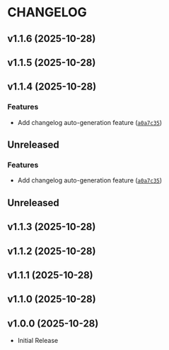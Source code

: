 # CHANGELOG

<!-- version list -->

## v1.1.6 (2025-10-28)


## v1.1.5 (2025-10-28)


## v1.1.4 (2025-10-28)

### Features

- Add changelog auto-generation feature
  ([`a0a7c35`](https://github.com/saddatahmad19/deepdomain/commit/a0a7c3543d173d10db529f274c74e426dd9b490c))


## Unreleased

### Features

- Add changelog auto-generation feature
  ([`a0a7c35`](https://github.com/saddatahmad19/deepdomain/commit/a0a7c3543d173d10db529f274c74e426dd9b490c))


## Unreleased


## v1.1.3 (2025-10-28)


## v1.1.2 (2025-10-28)


## v1.1.1 (2025-10-28)


## v1.1.0 (2025-10-28)


## v1.0.0 (2025-10-28)

- Initial Release
